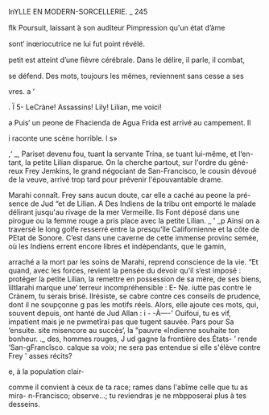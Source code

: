  
  
    

InYLLE EN MODERN-SORCELLERIE. _ 245

 ﬂk Poursuit, laissant à son auditeur Pimpression qu'un état d’àme

 sont‘ inœriocutrice ne lui fut point révélé.

 petit est atteint d’une ﬁèvre cérébrale. Dans le délire, il parle, il combat,

 se défend. Des mots, toujours les mêmes, reviennent sans cesse a ses

 vres. a ’

. Ï 5- LeCràne! Assassins! Lily! Lilian, me voici!

a Puis‘ un peone de Fhacienda de Agua Frida est arrivé au campement. Il

i raconte une scène horrible. l s»

,‘ _, Pariset devenu fou, tuant la servante Trina, se tuant lui-même, et l‘en-
tant, la petite Lilian disparue. On la cherche partout, sur l'ordre du géné-
reux Frey Jemkins, le grand négociant de San-Francisco, le cousin dévoué
de la veuve, arrivé trop tard pour prévenir l'épouvantable drame.

Marahi connaît. Frey sans aucun doute, car elle a caché au peone la pré-
sence de Jud “et de Lilian. A
Des Indiens de la tribu ont emporté le malade délirant jusqu'au rivage de
la mer Vermeille. Ils Font déposé dans une pirogue ou la femme rouge a
pris place avec la petite Lilian. _ '
_p Ainsi on a traversé le long golfe resserré entre la presqu'île Californienne
et la côte de PEtat de Sonore.
C’est dans une caverne de cette immense provinc
semée, où les Indiens errent encore libres et indépendants, que le gamin,

arraché a la mort par les soins de Marahi, reprend conscience de la vie.
“Et quand, avec les forces, revient la pensée du devoir qu’il s‘est imposé :
protéger la petite Lilian, la remettre en possession de sa mère, de ses biens,
îiltlarahi marque une‘ terreur incompréhensible :
E- Ne. iutte pas contre le Crànem, tu serais brisé.
Ilrésiste, se cabre contre ces conseils de prudence, dont il ne soupçonne
g pas les motifs réels. Alors, elle ajoute ces mots, qui, souvent depuis, ont hanté
   de Jud Allan :
i - -À—-' Ouifoui, tu es vif, impatient
mais je ne pwmetîrai pas que tugent
 sauvée. Pars pour Sa
‘ensuite. site misencore au succès‘,
 la "pauvre «Indienne souhaite ton bonheur.
 ._ des, hommes rouges, J ud gagne la frontière des États-
’ rende ‘San-gFrancîsco.
calque sa voix; ne sera pas entendue si elle s'élève contre Frey
'  asses récits?

e, à la population clair-

comme il convient à ceux de ta race;
rames dans l'abîme celle que tu as mira-
n-Francisco; observe...; tu reviendras
je ne mbpposerai plus à tes desseins.

 

 
 
  
  
    
   

 

